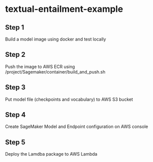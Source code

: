 # textual-entailment-example

## Step 1
Build a model image using docker and test locally

## Step 2
Push the image to AWS ECR using /project/Sagemaker/container/build_and_push.sh

## Step 3
Put model file (checkpoints and vocabulary) to AWS S3 bucket

## Step 4
Create SageMaker Model and Endpoint configuration on AWS console

## Step 5
Deploy the Lamdba package to AWS Lambda 
